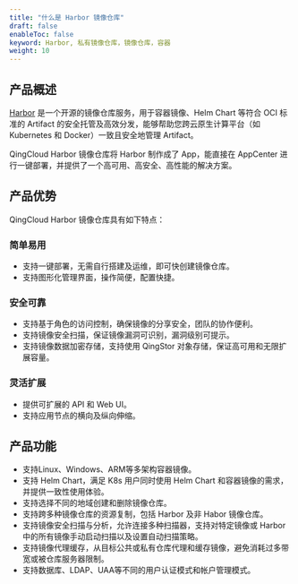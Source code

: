 ```yaml
---
title: "什么是 Harbor 镜像仓库"
draft: false
enableToc: false
keyword: Harbor, 私有镜像仓库，镜像仓库，容器
weight: 10
---
```


## 产品概述

[Harbor](https://goharbor.io/) 是一个开源的镜像仓库服务，用于容器镜像、Helm Chart 等符合 OCI 标准的 Artifact 的安全托管及高效分发，能够帮助您跨云原生计算平台（如 Kubernetes 和 Docker）一致且安全地管理 Artifact。

QingCloud Harbor 镜像仓库将 Harbor 制作成了 App，能直接在 AppCenter 进行一键部署，并提供了一个高可用、高安全、高性能的解决方案。

## 产品优势

QingCloud Harbor 镜像仓库具有如下特点：

### 简单易用

- 支持一键部署，无需自行搭建及运维，即可快创建镜像仓库。
- 支持图形化管理界面，操作简便，配置快捷。

### 安全可靠

- 支持基于角色的访问控制，确保镜像的分享安全，团队的协作便利。
- 支持镜像安全扫描，保证镜像漏洞可识别，漏洞级别可提示。
- 支持镜像数据加密存储，支持使用 QingStor 对象存储，保证高可用和无限扩展容量。

### 灵活扩展

* 提供可扩展的 API 和 Web UI。
* 支持应用节点的横向及纵向伸缩。

## 产品功能

- 支持Linux、Windows、ARM等多架构容器镜像。
- 支持 Helm Chart，满足 K8s 用户同时使用 Helm Chart 和容器镜像的需求，并提供一致性使用体验。
- 支持选择不同的地域创建和删除镜像仓库。
- 支持跨多种镜像仓库的资源复制，包括 Harbor 及非 Habor 镜像仓库。
- 支持镜像安全扫描与分析，允许连接多种扫描器，支持对特定镜像或 Harbor 中的所有镜像手动启动扫描以及设置自动扫描策略。
- 支持镜像代理缓存，从目标公共或私有仓库代理和缓存镜像，避免消耗过多带宽或被仓库服务器限制。
- 支持数据库、LDAP、UAA等不同的用户认证模式和帐户管理模式。



